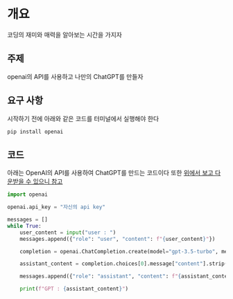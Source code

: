 # 개요
코딩의 재미와 매력을 알아보는 시간을 가지자

## 주제
openai의 API를 사용하고 나만의 ChatGPT를 만들자

## 요구 사항
시작하기 전에 아래와 같은 코드를 터미널에서 실행해야 한다
```python
pip install openai
```
## 코드
아래는 OpenAI의 API를 사용하여 ChatGPT를 만드는 코드이다
또한 [위에서 보고 다운받을 수 있으니 참고](youtube.com)
```python
import openai

openai.api_key = "자신의 api key"

messages = []
while True:
    user_content = input("user : ")
    messages.append({"role": "user", "content": f"{user_content}"})

    completion = openai.ChatCompletion.create(model="gpt-3.5-turbo", messages=messages)

    assistant_content = completion.choices[0].message["content"].strip()

    messages.append({"role": "assistant", "content": f"{assistant_content}"})

    print(f"GPT : {assistant_content}")
```
